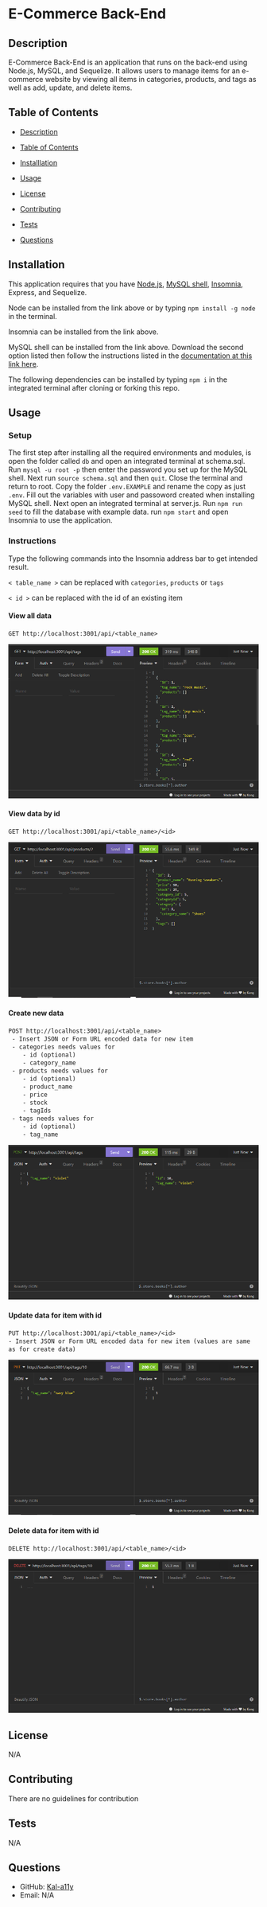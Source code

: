 
  # E-Commerce Back-End

  ## Description

  E-Commerce Back-End is an application that runs on the back-end using Node.js, MySQL, and Sequelize. It allows users to manage items for an e-commerce website by viewing all items in categories, products, and tags as well as add, update, and delete items.

  ## Table of Contents 

  - [Description](#description)

  - [Table of Contents](#table-of-contents)

  - [Installlation](#installlation)

  - [Usage](#usage)

  - [License](#license)

  - [Contributing](#contributing)

  - [Tests](#tests)

  - [Questions](#questions) 


  ## Installation

  This application requires that you have [Node.js](https://nodejs.org/en/), [MySQL shell](https://dev.mysql.com/downloads/installer/), [Insomnia](https://insomnia.rest/download), Express, and Sequelize. 
  
  Node can be installed from the link above or by typing `npm install -g node` in the terminal. 
  
  Insomnia can be installed from the link above.

  MySQL shell can be installed from the link above. Download the second option listed then follow the instructions listed in the [documentation at this link here](https://coding-boot-camp.github.io/full-stack/mysql/mysql-installation-guide). 
  
  The following dependencies can be installed by typing `npm i` in the integrated terminal after cloning or forking this repo.

  ## Usage

  ### Setup 

  The first step after installing all the required environments and modules, is open the folder called `db` and open an integrated terminal at schema.sql. Run `mysql -u root -p` then enter the password you set up for the MySQL shell. Next run `source schema.sql` and then `quit`. Close the terminal and return to root. Copy the folder `.env.EXAMPLE` and rename the copy as just `.env`. Fill out the variables with user and passoword created when installing MySQL shell. Next open an integrated terminal at server.js. Run `npm run seed` to fill the database with example data. run `npm start` and open Insomnia to use the application. 

  ### Instructions
  Type the following commands into the Insomnia address bar to get intended result.
  
  `< table_name >` can be replaced with `categories`, `products` or `tags`
  
  `< id >` can be replaced with the id of an existing item


  #### View all data 
    GET http://localhost:3001/api/<table_name> 

![image of viewing all data result](./assets/viewAllExample.PNG)
  #### View data by id 
    GET http://localhost:3001/api/<table_name>/<id>
![image of viewing by id data result](./assets/viewIdExample.PNG)
  #### Create new data
    POST http://localhost:3001/api/<table_name>
     - Insert JSON or Form URL encoded data for new item
     - categories needs values for
        - id (optional)
        - category_name
     - products needs values for
        - id (optional)
        - product_name
        - price
        - stock
        - tagIds
     - tags needs values for
        - id (optional)
        - tag_name
![image of creating data result](./assets/createExample.PNG)

  #### Update data for item with id
    PUT http://localhost:3001/api/<table_name>/<id>
    - Insert JSON or Form URL encoded data for new item (values are same as for create data)
![image of updating data result](./assets/updateExample.PNG)
  #### Delete data for item with id
    DELETE http://localhost:3001/api/<table_name>/<id>
 ![image of deleting data result](./assets/deleteExample.PNG)   
  ## License

  N/A

  ## Contributing

  There are no guidelines for contribution

  ## Tests

  N/A

  ## Questions

  - GitHub: [Kal-a11y](https://github.com/Kal-a11y/)
  - Email: N/A

  